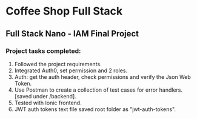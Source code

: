 # Coffee Shop Full Stack

## Full Stack Nano - IAM Final Project

### Project tasks completed:
1. Followed the project requirements.
2. Integrated Auth0, set permission and 2 roles.
3. Auth:  get the auth header, check permissions and verify the Json Web Token.
4. Use Postman to create a collection of test cases for error handlers. [saved under /backend].
5. Tested with Ionic frontend.
6. JWT auth tokens text file saved root folder as "jwt-auth-tokens".